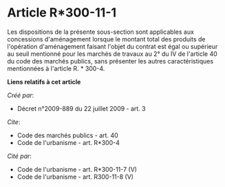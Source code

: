 # Article R*300-11-1

Les dispositions de la présente sous-section sont applicables aux concessions d'aménagement lorsque le montant total des
produits de l'opération d'aménagement faisant l'objet du contrat est égal ou supérieur au seuil mentionné pour les marchés de
travaux au 2° du IV de l'article 40 du code des marchés publics, sans présenter les autres caractéristiques mentionnées à
l'article R. * 300-4.

**Liens relatifs à cet article**

_Créé par_:

  - Décret n°2009-889 du 22 juillet 2009 - art. 3

_Cite_:

  - Code des marchés publics - art. 40
  - Code de l'urbanisme - art. R*300-4

_Cité par_:

  - Code de l'urbanisme - art. R*300-11-7 (V)
  - Code de l'urbanisme - art. R300-11-8 (V)
